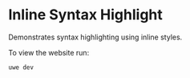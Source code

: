 # Inline Syntax Highlight

Demonstrates syntax highlighting using inline styles.

To view the website run:

```
uwe dev
```
